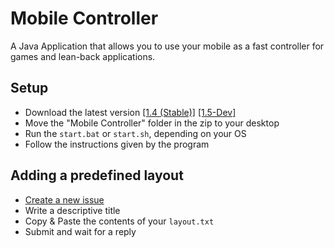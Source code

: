 # Mobile Controller

A Java Application that allows you to use your mobile as a fast controller for games and lean-back applications.

## Setup

+ Download the latest version [[1.4 (Stable)]](https://github.com/timmyrs/Mobile-Controller/releases/download/1.4/Mobile.Controller.zip) [[1.5-Dev]](https://github.com/timmyrs/Mobile-Controller/releases/download/1.5-Dev/Mobile.Controller.zip)
+ Move the "Mobile Controller" folder in the zip to your desktop
+ Run the `start.bat` or `start.sh`, depending on your OS
+ Follow the instructions given by the program

## Adding a predefined layout

+ [Create a new issue](https://github.com/timmyrs/Mobile-Controller/issues/new)
+ Write a descriptive title
+ Copy & Paste the contents of your `layout.txt`
+ Submit and wait for a reply
